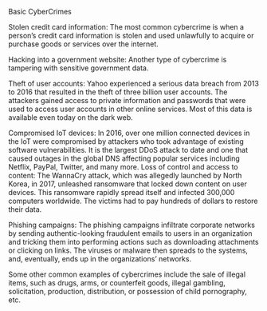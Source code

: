 Basic CyberCrimes

Stolen credit card information: 
The most common cybercrime is when a person’s credit card information is stolen and used unlawfully to acquire or purchase goods or services over the internet.

Hacking into a government website: 
Another type of cybercrime is tampering with sensitive government data.

Theft of user accounts: 
Yahoo experienced a serious data breach from 2013 to 2016  that resulted in the theft of three billion user accounts. The attackers gained access to private information and passwords that were used to access user accounts in other online services. Most of this data is available even today on the dark web.

Compromised IoT devices: In 2016, over one million connected devices in the IoT were compromised by attackers who took advantage of existing software vulnerabilities. It is the largest DDoS attack to date and one that caused outages in the global DNS affecting popular services including Netflix, PayPal, Twitter, and many more.
Loss of control and access to content: The WannaCry attack, which was allegedly launched by North Korea, in 2017, unleashed ransomware that locked down content on user devices. This ransomware rapidly spread itself and infected 300,000 computers worldwide. The victims had to pay hundreds of dollars to restore their data.

Phishing campaigns: The phishing campaigns infiltrate corporate networks by sending authentic-looking fraudulent emails to users in an organization and tricking them into performing actions such as downloading attachments or clicking on links. The viruses or malware then spreads to the systems, and, eventually, ends up in the organizations’ networks.

Some other common examples of cybercrimes include the sale of illegal items, such as drugs, arms, or counterfeit goods, illegal gambling, solicitation, production, distribution, or possession of child pornography, etc.
